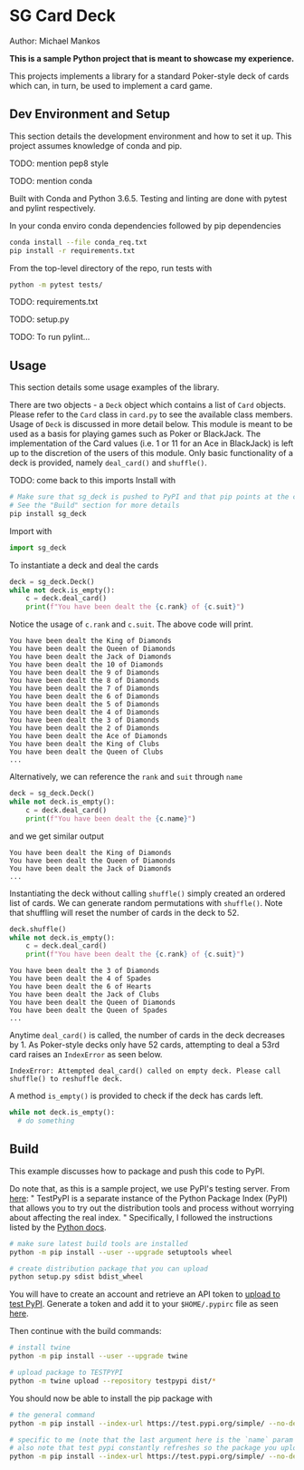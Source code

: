 # SG Card Deck
Author: Michael Mankos

**This is a sample Python project that is meant to showcase my experience.**

This projects implements a library for a standard Poker-style deck of cards which can, in turn, be used to implement a card game. 

## Dev Environment and Setup
This section details the development environment and how to set it up. This project assumes knowledge of conda and pip. 

TODO: mention pep8 style

TODO: mention conda

Built with Conda and Python 3.6.5. Testing and linting are done with pytest and pylint respectively. 

In your conda enviro conda dependencies followed by pip dependencies
```sh
conda install --file conda_req.txt
pip install -r requirements.txt
```

From the top-level directory of the repo, run tests with
```sh
python -m pytest tests/
```

TODO: requirements.txt

TODO: setup.py

TODO: To run pylint...

## Usage
This section details some usage examples of the library. 

There are two objects - a `Deck` object which contains a list of `Card` objects. Please refer to the `Card` class in `card.py` to see the available class members. Usage of `Deck` is discussed in more detail below. This module is meant to be used as a basis for playing games such as Poker or BlackJack. The implementation of the Card values (i.e. 1 or 11 for an Ace in BlackJack) is left up to the discretion of the users of this module. Only basic functionality of a deck is provided, namely `deal_card()` and `shuffle()`. 

TODO: come back to this imports
Install with
```py
# Make sure that sg_deck is pushed to PyPI and that pip points at the correct PyPI (i.e. PyPI test server)
# See the "Build" section for more details
pip install sg_deck
```

Import with
```py
import sg_deck
```
To instantiate a deck and deal the cards
```py
deck = sg_deck.Deck()
while not deck.is_empty():
    c = deck.deal_card()
    print(f"You have been dealt the {c.rank} of {c.suit}")    
```
Notice the usage of `c.rank` and `c.suit`. The above code will print.
```
You have been dealt the King of Diamonds
You have been dealt the Queen of Diamonds
You have been dealt the Jack of Diamonds
You have been dealt the 10 of Diamonds
You have been dealt the 9 of Diamonds
You have been dealt the 8 of Diamonds
You have been dealt the 7 of Diamonds
You have been dealt the 6 of Diamonds
You have been dealt the 5 of Diamonds
You have been dealt the 4 of Diamonds
You have been dealt the 3 of Diamonds
You have been dealt the 2 of Diamonds
You have been dealt the Ace of Diamonds
You have been dealt the King of Clubs
You have been dealt the Queen of Clubs
...
```

Alternatively, we can reference the `rank` and `suit` through `name`
```py
deck = sg_deck.Deck()
while not deck.is_empty():
    c = deck.deal_card()
    print(f"You have been dealt the {c.name}")       
```
and we get similar output
```
You have been dealt the King of Diamonds
You have been dealt the Queen of Diamonds
You have been dealt the Jack of Diamonds
...
```

Instantiating the deck without calling `shuffle()` simply created an ordered list of cards. We can generate random permutations with `shuffle()`. Note that shuffling will reset the number of cards in the deck to 52. 
```py
deck.shuffle()
while not deck.is_empty():
    c = deck.deal_card()
    print(f"You have been dealt the {c.rank} of {c.suit}")    
```

```
You have been dealt the 3 of Diamonds
You have been dealt the 4 of Spades
You have been dealt the 6 of Hearts
You have been dealt the Jack of Clubs
You have been dealt the Queen of Diamonds
You have been dealt the Queen of Spades
...
```

Anytime `deal_card()` is called, the number of cards in the deck decreases by 1. As Poker-style decks only have 52 cards, attempting to deal a 53rd card raises an `IndexError` as seen below. 
```
IndexError: Attempted deal_card() called on empty deck. Please call shuffle() to reshuffle deck.
```

A method `is_empty()` is provided to check if the deck has cards left. 
```py
while not deck.is_empty():
  # do something
```
## Build
This example discusses how to package and push this code to PyPI. 

Do note that, as this is a sample project, we use PyPI's testing server. From [here](https://packaging.python.org/guides/using-testpypi/): 
"
TestPyPI is a separate instance of the Python Package Index (PyPI) that allows you to try out the distribution tools and process without worrying about affecting the real index.
"
Specifically, I followed the instructions listed by the [Python docs](https://packaging.python.org/tutorials/packaging-projects/#generating-distribution-archives).
```sh
# make sure latest build tools are installed
python -m pip install --user --upgrade setuptools wheel

# create distribution package that you can upload
python setup.py sdist bdist_wheel
```

You will have to create an account and retrieve an API token to [upload to test PyPI](https://packaging.python.org/tutorials/packaging-projects/#uploading-the-distribution-archives). Generate a token and add it to your `$HOME/.pypirc` file as seen [here](https://packaging.python.org/guides/distributing-packages-using-setuptools/#create-an-account). 

Then continue with the build commands:
```sh
# install twine
python -m pip install --user --upgrade twine

# upload package to TESTPYPI
python -m twine upload --repository testpypi dist/*
```

You should now be able to install the pip package with
```sh
# the general command
python -m pip install --index-url https://test.pypi.org/simple/ --no-deps example-pkg-YOUR-USERNAME-HERE

# specific to me (note that the last argument here is the `name` param in the setuptools.setup tuple in setup.py)
# also note that test pypi constantly refreshes so the package you uploaded may be deleted fairly quickly
python -m pip install --index-url https://test.pypi.org/simple/ --no-deps sg_deck-micmankos
```